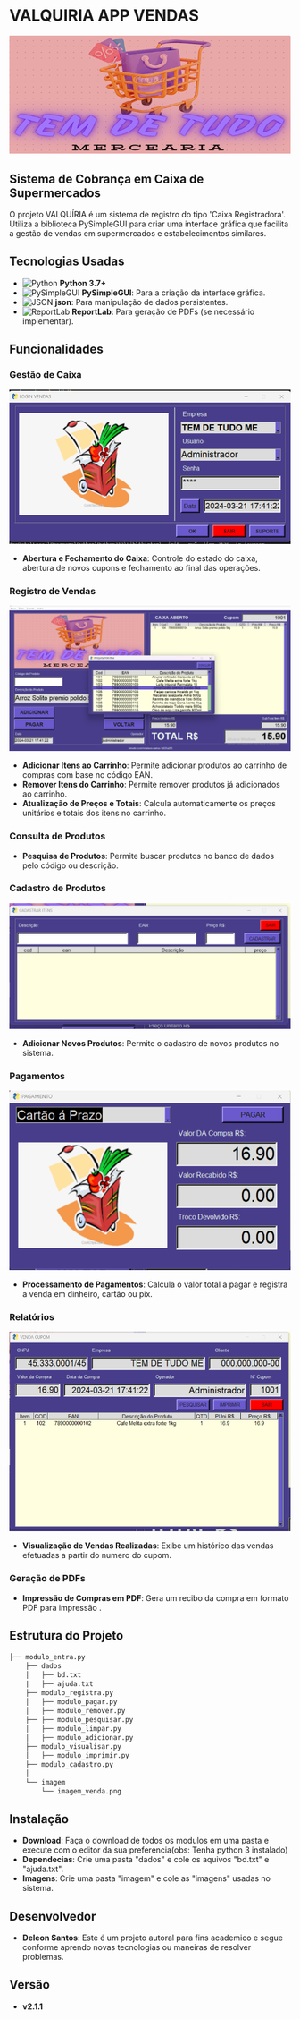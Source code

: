 # VALQUIRIA APP VENDAS
![App Vendas](imagem/tdt.png)

## Sistema de Cobrança em Caixa de Supermercados

O projeto VALQUÍRIA é um sistema de registro do tipo 'Caixa Registradora'. Utiliza a biblioteca PySimpleGUI para criar uma interface gráfica que facilita a gestão de vendas em supermercados e estabelecimentos similares.

## Tecnologias Usadas

- ![Python](https://img.shields.io/badge/Python-3.7+-blue?style=for-the-badge&logo=python&logoColor=white) **Python 3.7+**
- ![PySimpleGUI](https://img.shields.io/badge/PySimpleGUI-4.0+-brightgreen?style=for-the-badge&logo=pysimplegui&logoColor=white) **PySimpleGUI**: Para a criação da interface gráfica.
- ![JSON](https://img.shields.io/badge/JSON-Data-blue?style=for-the-badge&logo=json&logoColor=white) **json**: Para manipulação de dados persistentes.
- ![ReportLab](https://img.shields.io/badge/ReportLab-PDF-red?style=for-the-badge&logo=pdf&logoColor=white) **ReportLab**: Para geração de PDFs (se necessário implementar).


## Funcionalidades

### Gestão de Caixa
![App Vendas](imagem/img1.png)
- **Abertura e Fechamento do Caixa**: Controle do estado do caixa, abertura de novos cupons e fechamento ao final das operações.

### Registro de Vendas
![App Vendas](imagem/img2.png)
- **Adicionar Itens ao Carrinho**: Permite adicionar produtos ao carrinho de compras com base no código EAN.
- **Remover Itens do Carrinho**: Permite remover produtos já adicionados ao carrinho.
- **Atualização de Preços e Totais**: Calcula automaticamente os preços unitários e totais dos itens no carrinho.

### Consulta de Produtos
- **Pesquisa de Produtos**: Permite buscar produtos no banco de dados pelo código ou descrição.

### Cadastro de Produtos
![App Vendas](imagem/img5.png)
- **Adicionar Novos Produtos**: Permite o cadastro de novos produtos no sistema.

### Pagamentos
![App Vendas](imagem/img3.png)
- **Processamento de Pagamentos**: Calcula o valor total a pagar e registra a venda em dinheiro, cartão ou pix.

### Relatórios
![App Vendas](imagem/img4.png)
- **Visualização de Vendas Realizadas**: Exibe um histórico das vendas efetuadas a partir do numero do cupom.

### Geração de PDFs
- **Impressão de Compras em PDF**: Gera um recibo da compra em formato PDF para impressão .

## Estrutura do Projeto

```plaintext
├── modulo_entra.py
    ├── dados
    │   ├── bd.txt
    |   ├── ajuda.txt
    ├── modulo_registra.py
    │   ├── modulo_pagar.py
    │   ├── modulo_remover.py
    ├── ├── modulo_pesquisar.py
    │   ├── modulo_limpar.py
    │   ├── modulo_adicionar.py
    ├── modulo_visualisar.py
    │   ├── modulo_imprimir.py
    ├── modulo_cadastro.py
    │
    └── imagem
        └── imagem_venda.png
```
## Instalação
- **Download**: Faça o download de todos os modulos em uma pasta e execute com o editor da sua preferencia(obs: Tenha python 3 instalado)
- **Dependecias**: Crie uma pasta "dados" e cole os aquivos "bd.txt" e "ajuda.txt".
- **Imagens**: Crie uma pasta "imagem" e cole as "imagens" usadas no sistema.

## Desenvolvedor
- **Deleon Santos**: Este é um projeto autoral para fins academico e segue conforme aprendo novas tecnologias ou maneiras de resolver problemas.

## Versão
- **v2.1.1**


